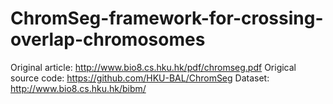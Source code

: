 # ChromSeg-framework-for-crossing-overlap-chromosomes

Original article: http://www.bio8.cs.hku.hk/pdf/chromseg.pdf
Origical source code: https://github.com/HKU-BAL/ChromSeg
Dataset: http://www.bio8.cs.hku.hk/bibm/
